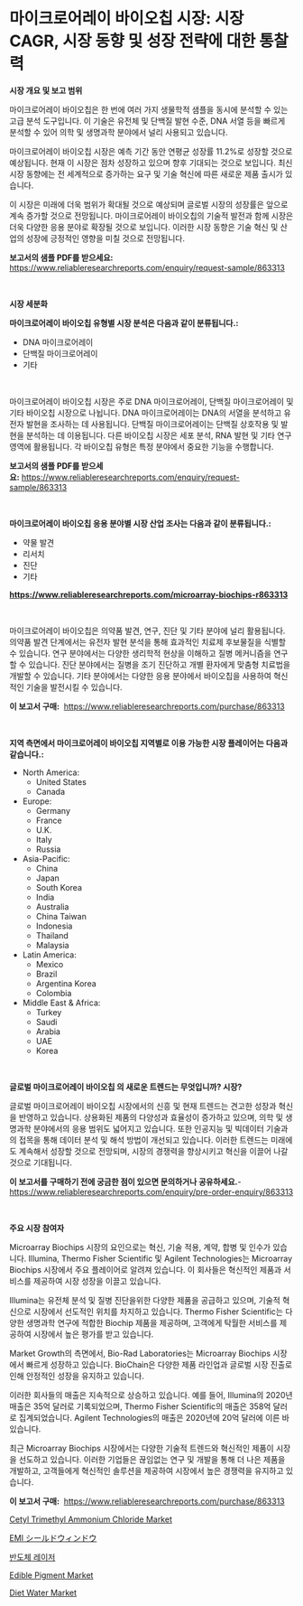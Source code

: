 <p><h1>마이크로어레이 바이오칩 시장: 시장 CAGR, 시장 동향 및 성장 전략에 대한 통찰력</h1></p><p><strong>시장 개요 및 보고 범위</strong></p>
<p><p>마이크로어레이 바이오칩은 한 번에 여러 가지 생물학적 샘플을 동시에 분석할 수 있는 고급 분석 도구입니다. 이 기술은 유전체 및 단백질 발현 수준, DNA 서열 등을 빠르게 분석할 수 있어 의학 및 생명과학 분야에서 널리 사용되고 있습니다.</p><p>마이크로어레이 바이오칩 시장은 예측 기간 동안 연평균 성장률 11.2%로 성장할 것으로 예상됩니다. 현재 이 시장은 점차 성장하고 있으며 향후 기대되는 것으로 보입니다. 최신 시장 동향에는 전 세계적으로 증가하는 요구 및 기술 혁신에 따른 새로운 제품 출시가 있습니다.</p><p>이 시장은 미래에 더욱 범위가 확대될 것으로 예상되며 글로벌 시장의 성장률은 앞으로 계속 증가할 것으로 전망됩니다. 마이크로어레이 바이오칩의 기술적 발전과 함께 시장은 더욱 다양한 응용 분야로 확장될 것으로 보입니다. 이러한 시장 동향은 기술 혁신 및 산업의 성장에 긍정적인 영향을 미칠 것으로 전망됩니다.</p></p>
<p><strong>보고서의 샘플 PDF를 받으세요:</strong> <a href="https://www.reliableresearchreports.com/enquiry/request-sample/863313">https://www.reliableresearchreports.com/enquiry/request-sample/863313</a></p>
<p>&nbsp;</p>
<p><strong>시장 세분화</strong></p>
<p><strong>마이크로어레이 바이오칩 유형별 시장 분석은 다음과 같이 분류됩니다.:</strong></p>
<p><ul><li>DNA 마이크로어레이</li><li>단백질 마이크로어레이</li><li>기타</li></ul></p>
<p>&nbsp;</p>
<p><p>마이크로어레이 바이오칩 시장은 주로 DNA 마이크로어레이, 단백질 마이크로어레이 및 기타 바이오칩 시장으로 나뉩니다. DNA 마이크로어레이는 DNA의 서열을 분석하고 유전자 발현을 조사하는 데 사용됩니다. 단백질 마이크로어레이는 단백질 상호작용 및 발현을 분석하는 데 이용됩니다. 다른 바이오칩 시장은 세포 분석, RNA 발현 및 기타 연구 영역에 활용됩니다. 각 바이오칩 유형은 특정 분야에서 중요한 기능을 수행합니다.</p></p>
<p><strong>보고서의 샘플 PDF를 받으세요:</strong>&nbsp;<a href="https://www.reliableresearchreports.com/enquiry/request-sample/863313">https://www.reliableresearchreports.com/enquiry/request-sample/863313</a></p>
<p>&nbsp;</p>
<p><strong> 마이크로어레이 바이오칩 응용 분야별 시장 산업 조사는 다음과 같이 분류됩니다.:</strong></p>
<p><ul><li>약물 발견</li><li>리서치</li><li>진단</li><li>기타</li></ul></p>
<p><strong><a href="https://www.reliableresearchreports.com/microarray-biochips-r863313">https://www.reliableresearchreports.com/microarray-biochips-r863313</a></strong></p>
<p>&nbsp;</p>
<p><p>마이크로어레이 바이오칩은 의약품 발견, 연구, 진단 및 기타 분야에 널리 활용됩니다. 의약품 발견 단계에서는 유전자 발현 분석을 통해 효과적인 치료제 후보물질을 식별할 수 있습니다. 연구 분야에서는 다양한 생리학적 현상을 이해하고 질병 메커니즘을 연구할 수 있습니다. 진단 분야에서는 질병을 조기 진단하고 개별 환자에게 맞춤형 치료법을 개발할 수 있습니다. 기타 분야에서는 다양한 응용 분야에서 바이오칩을 사용하여 혁신적인 기술을 발전시킬 수 있습니다.</p></p>
<p><strong>이 보고서 구매:</strong>&nbsp; <a href="https://www.reliableresearchreports.com/purchase/863313">https://www.reliableresearchreports.com/purchase/863313</a></p>
<p>&nbsp;</p>
<p><strong>지역 측면에서 마이크로어레이 바이오칩 지역별로 이용 가능한 시장 플레이어는 다음과 같습니다.:</strong></p>
<p><ul>
    <li>
        North America:
        <ul>
            <li>United States</li>
            <li>Canada</li>
        </ul>
    </li>
    <li>
        Europe:
        <ul>
            <li>Germany</li>
            <li>France</li>
            <li>U.K.</li>
            <li>Italy</li>
            <li>Russia</li>
        </ul>
    </li>
    <li>
        Asia-Pacific:
        <ul>
            <li>China</li>
            <li>Japan</li>
            <li>South Korea</li>
            <li>India</li>
            <li>Australia</li>
            <li>China Taiwan</li>
            <li>Indonesia</li>
            <li>Thailand</li>
            <li>Malaysia</li>
        </ul>
    </li>
    <li>
        Latin America:
        <ul>
            <li>Mexico</li>
            <li>Brazil</li>
            <li>Argentina Korea</li>
            <li>Colombia</li>
        </ul>
    </li>
    <li>
        Middle East & Africa:
        <ul>
            <li>Turkey</li>
            <li>Saudi</li>
            <li>Arabia</li>
            <li>UAE</li>
            <li>Korea</li>
        </ul>
    </li>
    </ul></p>
<p>&nbsp;</p>
<p><strong>글로벌 마이크로어레이 바이오칩 의 새로운 트렌드는 무엇입니까? 시장?</strong></p>
<p><p>글로벌 마이크로어레이 바이오칩 시장에서의 신흥 및 현재 트렌드는 견고한 성장과 혁신을 반영하고 있습니다. 상용화된 제품의 다양성과 효율성이 증가하고 있으며, 의학 및 생명과학 분야에서의 응용 범위도 넓어지고 있습니다. 또한 인공지능 및 빅데이터 기술과의 접목을 통해 데이터 분석 및 해석 방법이 개선되고 있습니다. 이러한 트렌드는 미래에도 계속해서 성장할 것으로 전망되며, 시장의 경쟁력을 향상시키고 혁신을 이끌어 나갈 것으로 기대됩니다.</p></p>
<p><strong>이 보고서를 구매하기 전에 궁금한 점이 있으면 문의하거나 공유하세요.</strong>- <a href="https://www.reliableresearchreports.com/enquiry/pre-order-enquiry/863313">https://www.reliableresearchreports.com/enquiry/pre-order-enquiry/863313</a></p>
<p>&nbsp;</p>
<p><strong>주요 시장 참여자</strong></p>
<p><p>Microarray Biochips 시장의 요인으로는 혁신, 기술 적용, 계약, 합병 및 인수가 있습니다. Illumina, Thermo Fisher Scientific 및 Agilent Technologies는 Microarray Biochips 시장에서 주요 플레이어로 알려져 있습니다. 이 회사들은 혁신적인 제품과 서비스를 제공하여 시장 성장을 이끌고 있습니다.</p><p>Illumina는 유전체 분석 및 질병 진단을위한 다양한 제품을 공급하고 있으며, 기술적 혁신으로 시장에서 선도적인 위치를 차지하고 있습니다. Thermo Fisher Scientific는 다양한 생명과학 연구에 적합한 Biochip 제품을 제공하며, 고객에게 탁월한 서비스를 제공하여 시장에서 높은 평가를 받고 있습니다.</p><p>Market Growth의 측면에서, Bio-Rad Laboratories는 Microarray Biochips 시장에서 빠르게 성장하고 있습니다. BioChain은 다양한 제품 라인업과 글로벌 시장 진출로 인해 안정적인 성장을 유지하고 있습니다. </p><p>이러한 회사들의 매출은 지속적으로 상승하고 있습니다. 예를 들어, Illumina의 2020년 매출은 35억 달러로 기록되었으며, Thermo Fisher Scientific의 매출은 358억 달러로 집계되었습니다. Agilent Technologies의 매출은 2020년에 20억 달러에 이른 바 있습니다.</p><p>최근 Microarray Biochips 시장에서는 다양한 기술적 트렌드와 혁신적인 제품이 시장을 선도하고 있습니다. 이러한 기업들은 끊임없는 연구 및 개발을 통해 더 나은 제품을 개발하고, 고객들에게 혁신적인 솔루션을 제공하여 시장에서 높은 경쟁력을 유지하고 있습니다.</p></p>
<p><strong>이 보고서 구매:</strong>&nbsp;&nbsp;<a href="https://www.reliableresearchreports.com/purchase/863313">https://www.reliableresearchreports.com/purchase/863313</a></p>
<p><p><a href="https://issuu.com/reportprime-2/docs/cetyl-trimethyl-ammonium-chloride-market-size-2030">Cetyl Trimethyl Ammonium Chloride Market</a></p><p><a href="https://medium.com/@deonboer2023/emi%E3%82%B7%E3%83%BC%E3%83%AB%E3%83%89%E3%82%A6%E3%82%A3%E3%83%B3%E3%83%89%E3%82%A6%E5%B8%82%E5%A0%B4%E3%81%AE%E5%88%86%E6%9E%90-%E3%82%B0%E3%83%AD%E3%83%BC%E3%83%90%E3%83%AB%E7%94%A3%E6%A5%AD%E3%81%AE%E5%B1%95%E6%9C%9B%E3%81%A8%E4%BA%88%E6%B8%AC-2024%E5%B9%B4%E3%81%8B%E3%82%892031%E5%B9%B4%E3%81%BE%E3%81%A7-c826a444f620">EMI シールドウィンドウ</a></p><p><a href="https://github.com/vskv4779xr1/Market-Research-Report-List-1/blob/main/540432217372.md">반도체 레이저</a></p><p><a href="https://github.com/marloy8/Market-Research-Report-List-3/blob/main/edible-pigment-market.md">Edible Pigment Market</a></p><p><a href="https://github.com/WillieWoodard/Market-Research-Report-List-4/blob/main/diet-water-market.md">Diet Water Market</a></p></p>